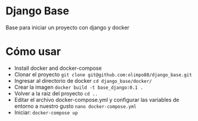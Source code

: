 # Django Base
Base para iniciar un proyecto con django y docker


# Cómo usar
- Install docker and docker-compose
- Clonar el proyecto ```git clone git@github.com:olimpo88/django_base.git```
- Ingresar al directorio de docker ```cd django_base/docker/```
- Crear la imagen ```docker build -t base_django:0.1 .```
- Volver a la raiz del proyecto ```cd ..```
- Editar el archivo docker-compose.yml y configurar las variables de entorno a nuestro gusto ```nano docker-compose.yml```
- Iniciar: ```docker-compose up```


